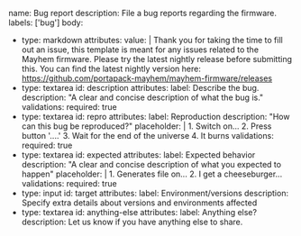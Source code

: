 name: Bug report
description: File a bug reports regarding the firmware.
labels: ['bug']
body:
- type: markdown
  attributes:
    value: |
      Thank you for taking the time to fill out an issue, this template is meant for any issues related to the Mayhem firmware.
      Please try the latest nightly release before submitting this. You can find the latest nightly version here: https://github.com/portapack-mayhem/mayhem-firmware/releases
- type: textarea
  id: description
  attributes:
    label: Describe the bug.
    description: "A clear and concise description of what the bug is."
  validations:
    required: true
- type: textarea
  id: repro
  attributes: 
    label: Reproduction
    description: "How can this bug be reproduced?"
    placeholder: |
      1. Switch on...
      2. Press button '....'
      3. Wait for the end of the universe
      4. It burns
  validations:
    required: true
- type: textarea
  id: expected
  attributes: 
    label: Expected behavior
    description: "A clear and concise description of what you expected to happen"
    placeholder: |
      1. Generates file on...
      2. I get a cheeseburger...
  validations:
    required: true
- type: input
  id: target
  attributes:
    label: Environment/versions
    description: Specify extra details about versions and environments affected
- type: textarea
  id: anything-else
  attributes:
    label: Anything else?
    description: Let us know if you have anything else to share.

